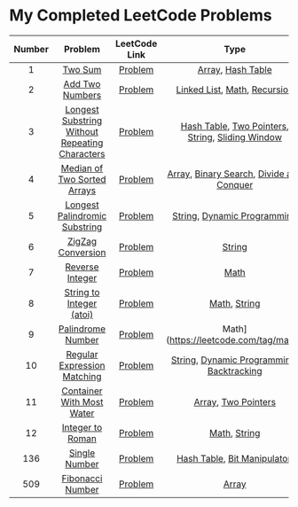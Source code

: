 # My Completed LeetCode Problems



| **Number** | **Problem** | **LeetCode Link** | **Type** | **Level**|
|:-:|:-:|:-:|:-:|:-:|
| 1 | [Two Sum](https://github.com/lfbox7/LeetCode-Problems/blob/main/1-TwoSum.java) | [Problem](https://leetcode.com/problems/two-sum/) | [Array](https://leetcode.com/tag/array/), [Hash Table](https://leetcode.com/tag/hash-table/)| [Easy](https://leetcode.com/problemset/all/?difficulty=Easy) |
| 2 | [Add Two Numbers](https://github.com/lfbox7/LeetCode-Problems/blob/main/2-AddTwoNumbers.java) | [Problem](https://leetcode.com/problems/add-two-numbers/) | [Linked List](https://leetcode.com/tag/linked-list/), [Math](https://leetcode.com/tag/math/), [Recursion](https://leetcode.com/tag/recursion/) | [Medium](https://leetcode.com/problemset/all/?difficulty=Medium) |
| 3 | [Longest Substring Without Repeating Characters](https://github.com/lfbox7/LeetCode-Problems/blob/main/3-LengthOfLongestSubString.java) | [Problem](https://leetcode.com/problems/longest-substring-without-repeating-characters/) | [Hash Table](https://leetcode.com/tag/hash-table/), [Two Pointers](https://leetcode.com/tag/two-pointers/), [String](https://leetcode.com/tag/string/), [Sliding Window](https://leetcode.com/tag/sliding-window/) | [Medium](https://leetcode.com/problemset/all/?difficulty=Medium) |
| 4 | [Median of Two Sorted Arrays](https://leetcode.com/problems/median-of-two-sorted-arrays/) | [Problem](https://leetcode.com/problems/median-of-two-sorted-arrays/) | [Array](https://leetcode.com/tag/array/), [Binary Search](https://leetcode.com/tag/binary-search/), [Divide and Conquer](https://leetcode.com/tag/divide-and-conquer/) | [Hard](https://leetcode.com/problemset/all/?difficulty=Hard) |
| 5 | [Longest Palindromic Substring](https://github.com/lfbox7/LeetCode-Problems/blob/main/5-LongestPalindrome.java) | [Problem](https://leetcode.com/problems/longest-palindromic-substring/) | [String](https://leetcode.com/tag/string/), [Dynamic Programming](https://leetcode.com/tag/dynamic-programming/) | [Medium](https://leetcode.com/problemset/all/?difficulty=Medium) |
| 6 | [ZigZag Conversion](https://github.com/lfbox7/LeetCode-Problems/blob/main/6-Convert.java) | [Problem](https://leetcode.com/problems/zigzag-conversion/) | [String](https://leetcode.com/tag/string/) | [Medium](https://leetcode.com/problemset/all/?difficulty=Medium) |
| 7 | [Reverse Integer](https://github.com/lfbox7/LeetCode-Problems/blob/main/7-Reverse.java) | [Problem](https://leetcode.com/problems/reverse-integer/) | [Math](https://leetcode.com/tag/math/) | [Easy](https://leetcode.com/problemset/all/?difficulty=Easy) |
| 8 | [String to Integer (atoi)](https://github.com/lfbox7/LeetCode-Problems/blob/main/8-MyAtoi.java) | [Problem](https://leetcode.com/problems/string-to-integer-atoi/) | [Math](https://leetcode.com/tag/math/), [String](https://leetcode.com/tag/string/) | [Medium](https://leetcode.com/problemset/all/?difficulty=Medium) |
| 9 | [Palindrome Number](https://github.com/lfbox7/LeetCode-Problems/blob/main/9-IsPalindrome.java) | [Problem](https://leetcode.com/problems/palindrome-number/) | Math](https://leetcode.com/tag/math/) | [Easy](https://leetcode.com/problemset/all/?difficulty=Easy) |
| 10 | [Regular Expression Matching](https://github.com/lfbox7/LeetCode-Problems/blob/main/10-IsMatch.java) | [Problem](https://leetcode.com/problems/regular-expression-matching/) | [String](https://leetcode.com/tag/string/), [Dynamic Programming](https://leetcode.com/tag/dynamic-programming/), [Backtracking](https://leetcode.com/tag/backtracking/) | [Hard](https://leetcode.com/problemset/all/?difficulty=Hard) |
| 11 | [Container With Most Water](https://github.com/lfbox7/LeetCode-Problems/blob/main/11-MaxArea.java) | [Problem](https://leetcode.com/problems/container-with-most-water/) | [Array](https://leetcode.com/tag/array/), [Two Pointers](https://leetcode.com/tag/two-pointers/) | [Medium](https://leetcode.com/problemset/all/?difficulty=Medium) |
| 12 | [Integer to Roman](https://github.com/lfbox7/LeetCode-Problems/blob/main/12-IntToRoman.java) | [Problem](https://leetcode.com/problems/integer-to-roman/) | [Math](https://leetcode.com/tag/math/), [String](https://leetcode.com/tag/string/) | [Medium](https://leetcode.com/problemset/all/?difficulty=Medium) |
| 136 | [Single Number](https://github.com/lfbox7/LeetCode-Problems/blob/main/136-SingleNumber.java) | [Problem](https://leetcode.com/problems/single-number/) | [Hash Table](https://leetcode.com/tag/hash-table/), [Bit Manipulaton](https://leetcode.com/tag/bit-manipulation/) | [Easy](https://leetcode.com/problemset/all/?difficulty=Easy) |
| 509 | [Fibonacci Number](https://github.com/lfbox7/LeetCode-Problems/blob/main/509-FibonacciNumber) | [Problem](https://leetcode.com/problems/fibonacci-number/) | [Array](https://leetcode.com/tag/array/) | [Easy](https://leetcode.com/problemset/all/?difficulty=Easy) |
